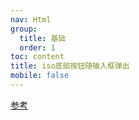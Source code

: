 ```yaml
---
nav: Html
group:
  title: 基础
  order: 1
toc: content
title: iso底部按钮随输入框弹出
mobile: false
---
```


<a target='_blank' href='https://mathix.dev/lab/virtual-keyboard-api-demo'>参考</a>
